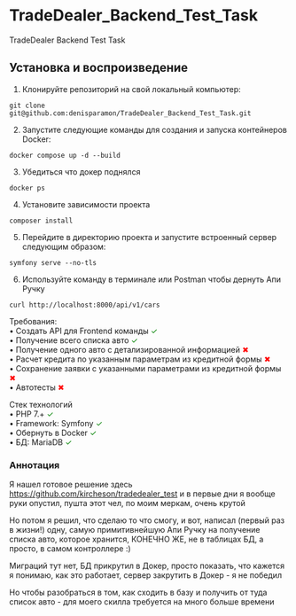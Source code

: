 # TradeDealer_Backend_Test_Task
TradeDealer Backend Test Task

## Установка и воспроизведение

1. Клонируйте репозиторий на свой локальный компьютер:  
``` 
git clone git@github.com:denisparamon/TradeDealer_Backend_Test_Task.git
```
2. Запустите следующие команды для создания и запуска контейнеров Docker:  
``` 
docker compose up -d --build
```
3. Убедиться что докер поднялся
```
docker ps
```
4. Установите зависимости проекта
```
composer install
```
5. Перейдите в директорию проекта и запустите встроенный сервер следующим образом:
```
symfony serve --no-tls
```
6. Используйте команду в терминале или Postman чтобы дернуть Апи Ручку 
```
curl http://localhost:8000/api/v1/cars
```

Требования:  
•	Создать API для Frontend команды <span style="color: green;">&#10003;</span>  
•	Получение всего списка авто <span style="color: green;">&#10003;</span>  
•	Получение одного авто с детализированной информацией  <span style="color: red;">&#10006;</span>  
•	Расчет кредита по указанным параметрам из кредитной формы  <span style="color: red;">&#10006;</span>  
•	Сохранение заявки с указанными параметрами из кредитной формы  <span style="color: red;">&#10006;</span>  
•	Автотесты <span style="color: red;">&#10006;</span>

Стек технологий  
•	PHP 7.+  <span style="color: green;">&#10003;</span>  
•	Framework: Symfony  <span style="color: green;">&#10003;</span>  
•	Обернуть в Docker  <span style="color: green;">&#10003;</span>  
•	БД: MariaDB <span style="color: green;">&#10003;</span>  

### Аннотация

Я нашел готовое решение здесь https://github.com/kircheson/tradedealer_test и в первые дни я вообще руки опустил, пушта этот чел, по моим меркам, очень крутой

Но потом я решил, что сделаю то что смогу, и вот, написал (первый раз в жизни!) одну, самую примитивнейшую Апи Ручку на получение списка авто, которое хранится, КОНЕЧНО ЖЕ, не в таблицах БД, а просто, в самом контроллере :)  

Миграций тут нет, БД прикрутил в Докер, просто показать, что кажется я понимаю, как это работает, сервер закрутить в Докер - я не победил

Но чтобы разобраться в том, как сходить в базу и получить от туда список авто - для моего скилла требуется на много больше времени
